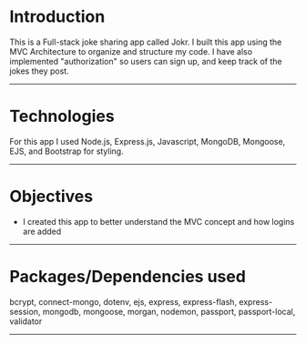 # Introduction

This is a Full-stack joke sharing app called Jokr. I built this app using the MVC Architecture to organize and structure my code. I have also implemented "authorization" so users can sign up, and keep track of the jokes they post. 

---

# Technologies

For this app I used Node.js, Express.js, Javascript, MongoDB, Mongoose, EJS, and Bootstrap for styling.

---

# Objectives

- I created this app to better understand the MVC concept and how logins are added

---

# Packages/Dependencies used 

bcrypt, connect-mongo, dotenv, ejs, express, express-flash, express-session, mongodb, mongoose, morgan, nodemon, passport, passport-local, validator

---



